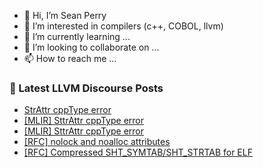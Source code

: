 - 👋 Hi, I’m Sean Perry
- 👀 I’m interested in compilers (c++, COBOL, llvm)
- 🌱 I’m currently learning ...
- 💞️ I’m looking to collaborate on ...
- 📫 How to reach me ...

<!---
s66perry/s66perry is a ✨ special ✨ repository because its `README.md` (this file) appears on your GitHub profile.
You can click the Preview link to take a look at your changes.
--->
### 📕 Latest LLVM Discourse Posts

<!-- DISCOURSE-LLVM:START -->
- [StrAttr cppType error](https://discourse.llvm.org/t/strattr-cpptype-error/77636#post_1)
- [[MLIR] SttrAttr cppType error](https://discourse.llvm.org/t/mlir-sttrattr-cpptype-error/77634#post_2)
- [[MLIR] SttrAttr cppType error](https://discourse.llvm.org/t/mlir-sttrattr-cpptype-error/77634#post_1)
- [[RFC] nolock and noalloc attributes](https://discourse.llvm.org/t/rfc-nolock-and-noalloc-attributes/76837?page=3#post_56)
- [[RFC] Compressed SHT_SYMTAB/SHT_STRTAB for ELF](https://discourse.llvm.org/t/rfc-compressed-sht-symtab-sht-strtab-for-elf/77608#post_4)
<!-- DISCOURSE-LLVM:END -->
